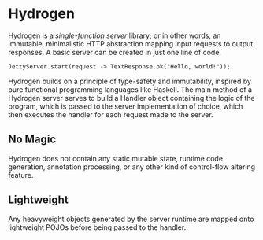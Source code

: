 # Hydrogen

Hydrogen is a *single-function server* library; or in other words, an immutable,
minimalistic HTTP abstraction mapping input requests to output responses. A basic
server can be created in just one line of code.

	JettyServer.start(request -> TextResponse.ok("Hello, world!"));

Hydrogen builds on a principle of type-safety and immutability, inspired by pure
functional programming languages like Haskell. The main method of a Hydrogen server
serves to build a Handler object containing the logic of the program, which is passed
to the server implementation of choice, which then executes the handler for each
request made to the server.

## No Magic
Hydrogen does not contain any static mutable state, runtime code generation,
annotation processing, or any other kind of control-flow altering feature.

## Lightweight
Any heavyweight objects generated by the server runtime are mapped onto lightweight
POJOs before being passed to the handler.
